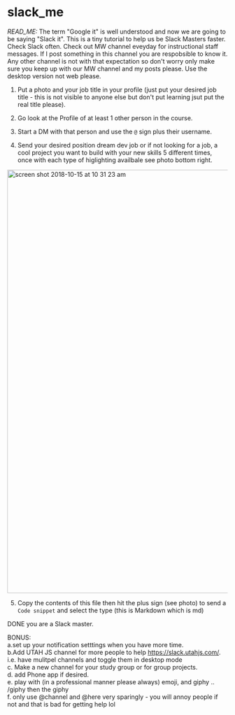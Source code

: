# slack_me

*READ_ME:*
The term "Google it" is well understood and now we are going to be saying "Slack it". This is a tiny tutorial to help us be Slack Masters faster. Check Slack often. Check out MW channel eveyday for instructional staff messages. If I post something in this channel you are respobsible to know it. Any other channel is not with that expectation so don't worry only make sure you keep up with our MW channel and my posts please. Use the desktop version not web please. 



1. Put a photo and your job title in your profile (just put your desired job title - this is not visible to anyone else but don't put learning jsut put the real title please).

2. Go look at the Profile of at least 1 other person in the course.

3. Start a DM with that person and use the `@` sign plus their username. 

4. Send your desired position dream dev job or if not looking for a job, a cool project you want to build with your new skills  5 different times, once with each type of higlighting availbale see photo bottom right.
<img width="969" alt="screen shot 2018-10-15 at 10 31 23 am" src="https://user-images.githubusercontent.com/25558342/46964619-c6c6ed00-d065-11e8-8c5a-9716d277cbf6.png">

5. Copy the contents of this file then hit the plus sign (see photo) to send a `Code snippet` and select the type (this is Markdown which is md)

DONE you are a Slack master. 

BONUS:<br/>
a.set up your notification setttings when you have more time. <br/>
b.Add UTAH JS channel for more people to help https://slack.utahjs.com/. i.e. have mulitpel channels and toggle them in desktop mode  <br/>
c. Make a new channel for your study group or for group projects. <br/>
d. add Phone app if desired.  <br/>
e. play with (in a professional manner please always) emoji, and giphy .. /giphy then the giphy  <br/>
f. only use @channel and @here very sparingly - you will annoy people if not and that is bad for getting help lol <br/>
